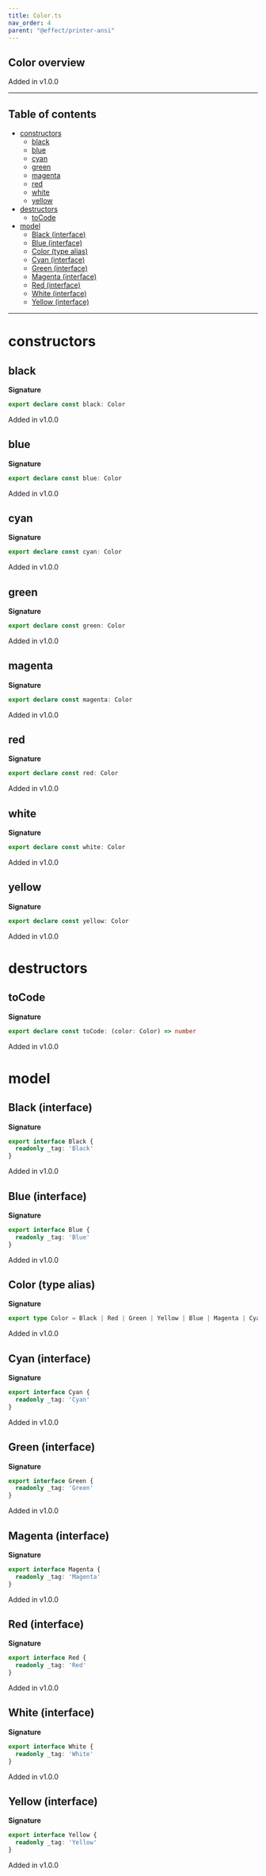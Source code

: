 ```yaml
---
title: Color.ts
nav_order: 4
parent: "@effect/printer-ansi"
---
```


## Color overview

Added in v1.0.0

---

<h2 class="text-delta">Table of contents</h2>

- [constructors](#constructors)
  - [black](#black)
  - [blue](#blue)
  - [cyan](#cyan)
  - [green](#green)
  - [magenta](#magenta)
  - [red](#red)
  - [white](#white)
  - [yellow](#yellow)
- [destructors](#destructors)
  - [toCode](#tocode)
- [model](#model)
  - [Black (interface)](#black-interface)
  - [Blue (interface)](#blue-interface)
  - [Color (type alias)](#color-type-alias)
  - [Cyan (interface)](#cyan-interface)
  - [Green (interface)](#green-interface)
  - [Magenta (interface)](#magenta-interface)
  - [Red (interface)](#red-interface)
  - [White (interface)](#white-interface)
  - [Yellow (interface)](#yellow-interface)

---

# constructors

## black

**Signature**

```ts
export declare const black: Color
```

Added in v1.0.0

## blue

**Signature**

```ts
export declare const blue: Color
```

Added in v1.0.0

## cyan

**Signature**

```ts
export declare const cyan: Color
```

Added in v1.0.0

## green

**Signature**

```ts
export declare const green: Color
```

Added in v1.0.0

## magenta

**Signature**

```ts
export declare const magenta: Color
```

Added in v1.0.0

## red

**Signature**

```ts
export declare const red: Color
```

Added in v1.0.0

## white

**Signature**

```ts
export declare const white: Color
```

Added in v1.0.0

## yellow

**Signature**

```ts
export declare const yellow: Color
```

Added in v1.0.0

# destructors

## toCode

**Signature**

```ts
export declare const toCode: (color: Color) => number
```

Added in v1.0.0

# model

## Black (interface)

**Signature**

```ts
export interface Black {
  readonly _tag: 'Black'
}
```

Added in v1.0.0

## Blue (interface)

**Signature**

```ts
export interface Blue {
  readonly _tag: 'Blue'
}
```

Added in v1.0.0

## Color (type alias)

**Signature**

```ts
export type Color = Black | Red | Green | Yellow | Blue | Magenta | Cyan | White
```

Added in v1.0.0

## Cyan (interface)

**Signature**

```ts
export interface Cyan {
  readonly _tag: 'Cyan'
}
```

Added in v1.0.0

## Green (interface)

**Signature**

```ts
export interface Green {
  readonly _tag: 'Green'
}
```

Added in v1.0.0

## Magenta (interface)

**Signature**

```ts
export interface Magenta {
  readonly _tag: 'Magenta'
}
```

Added in v1.0.0

## Red (interface)

**Signature**

```ts
export interface Red {
  readonly _tag: 'Red'
}
```

Added in v1.0.0

## White (interface)

**Signature**

```ts
export interface White {
  readonly _tag: 'White'
}
```

Added in v1.0.0

## Yellow (interface)

**Signature**

```ts
export interface Yellow {
  readonly _tag: 'Yellow'
}
```

Added in v1.0.0
